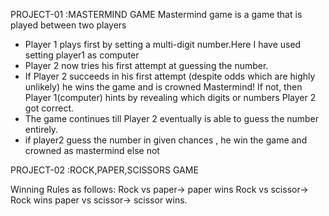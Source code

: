 PROJECT-01 :MASTERMIND GAME
Mastermind game is a game that is played between two players 

* Player 1 plays first by setting a multi-digit number.Here I have used setting player1 as computer
* Player 2 now tries his first attempt at guessing the number.
* If Player 2 succeeds in his first attempt (despite odds which are highly unlikely) he wins the game and is crowned Mastermind! If not, then Player 1(computer) hints by revealing which digits or numbers Player 2 got correct.
* The game continues till Player 2 eventually is able to guess the number entirely.
* if player2 guess the number in given chances , he win the game and crowned as mastermind else not




PROJECT-02 :ROCK,PAPER,SCISSORS GAME

Winning Rules as follows:
Rock vs paper-> paper wins
Rock vs scissor-> Rock wins
paper vs scissor-> scissor wins.
